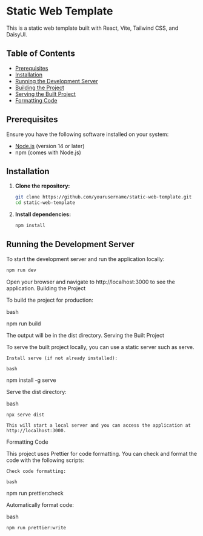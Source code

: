 # Static Web Template

This is a static web template built with React, Vite, Tailwind CSS, and DaisyUI.

## Table of Contents

- [Prerequisites](#prerequisites)
- [Installation](#installation)
- [Running the Development Server](#running-the-development-server)
- [Building the Project](#building-the-project)
- [Serving the Built Project](#serving-the-built-project)
- [Formatting Code](#formatting-code)

## Prerequisites

Ensure you have the following software installed on your system:

- [Node.js](https://nodejs.org/en/download/) (version 14 or later)
- npm (comes with Node.js)

## Installation

1. **Clone the repository:**

   ```bash
   git clone https://github.com/yourusername/static-web-template.git
   cd static-web-template
   ```

2. **Install dependencies:**

   ```bash
   npm install
   ```

## Running the Development Server

To start the development server and run the application locally:

```bash
npm run dev
```

Open your browser and navigate to http://localhost:3000 to see the application.
Building the Project

To build the project for production:

bash

npm run build

The output will be in the dist directory.
Serving the Built Project

To serve the built project locally, you can use a static server such as serve.

    Install serve (if not already installed):

    bash

npm install -g serve

Serve the dist directory:

bash

    npx serve dist

    This will start a local server and you can access the application at http://localhost:3000.

Formatting Code

This project uses Prettier for code formatting. You can check and format the code with the following scripts:

    Check code formatting:

    bash

npm run prettier:check

Automatically format code:

bash

    npm run prettier:write
